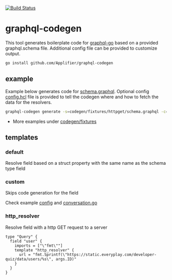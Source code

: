 [![Build Status](https://travis-ci.com/Applifier/graphql-codegen.svg?token=jeWt6weUpeDp6aNSSaST&branch=master)](https://travis-ci.com/Applifier/graphql-codegen)

# graphql-codegen

This tool generates boilerplate code for [graphql-go](https://github.com/neelance/graphql-go) based on a provided graphql.schema file. Additional config file can be provided to customize output.

```sh
go install github.com/Applifier/graphql-codegen
```

## example

Example below generates code for [schema.graphql](https://github.com/Applifier/graphql-codegen/blob/master/codegen/fixtures/httpget/schema.graphql). Optional config [config.hcl](https://github.com/Applifier/graphql-codegen/blob/master/codegen/fixtures/httpget/config.hcl) file is provided to tell the codegen where and how to fetch the data for the resolvers.

```sh
graphql-codegen generate -s=codegen/fixtures/httpget/schema.graphql -c=codegen/fixtures/httpget/config.hcl -p=httpget -o=test_output/
```

- More examples under [codegen/fixtures](https://github.com/Applifier/graphql-codegen/tree/master/codegen/fixtures)

## templates

### default
Resolve field based on a struct property with the same name as the schema type field

### custom
Skips code generation for the field

Check example [config](https://github.com/Applifier/graphql-codegen/blob/master/codegen/fixtures/httpget/config.hcl#L35) and [conversation.go](https://github.com/Applifier/graphql-codegen/blob/master/codegen/fixtures/httpget/coversation.go#L12)

### http_resolver
Resolve field with a http GET request to a server
```hcl
type "Query" {
  field "user" {
    imports = ["\"fmt\""]
    template "http_resolver" {
      url = "fmt.Sprintf(\"https://static.everyplay.com/developer-quiz/data/users/%s\", args.ID)"
    }
  }
}
```
